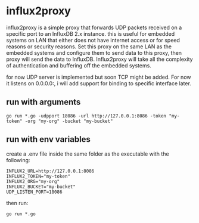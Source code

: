 # influx2proxy

influx2proxy is a simple proxy that forwards UDP packets received on a specific port to an InfluxDB 2.x instance. this is useful for embedded systems on LAN that either does not have internet access or for speed reasons or security reasons. Set this proxy on the same LAN as the embedded systems and configure them to send data to this proxy, then proxy will send the data to InfluxDB. Influx2proxy will take all the complexity of authentication and buffering off the embedded systems.

for now UDP server is implemented but soon TCP might be added. For now it listens on 0.0.0.0:<port>, i will add support for binding to specific interface later.

## run with arguments
```
go run *.go -udpport 18086 -url http://127.0.0.1:8086 -token "my-token" -org "my-org" -bucket "my-bucket"
```

## run with env variables
create a .env file inside the same folder as the executable with the following:
```env
INFLUX2_URL=http://127.0.0.1:8086
INFLUX2_TOKEN="my-token"
INFLUX2_ORG="my-org"
INFLUX2_BUCKET="my-bucket"
UDP_LISTEN_PORT=18086
```
then run:
```
go run *.go
```
